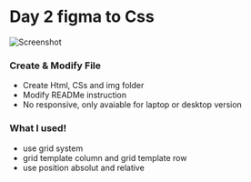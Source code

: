 # Day 2 figma to Css

![Screenshot](./img/users-search-card.jpg)

### Create & Modify File

- Create Html, CSs and img folder
- Modify READMe instruction
- No responsive, only avaiable for laptop or desktop version

### What I used!

- use grid system
- grid template column and grid template row
- use position absolut and relative